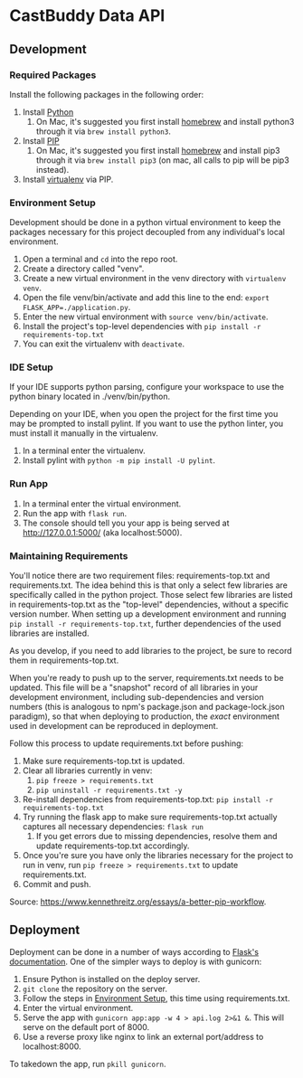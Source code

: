 # CastBuddy Data API

## Development

### Required Packages

Install the following packages in the following order:

1. Install [Python](https://wiki.python.org/moin/BeginnersGuide/Download)
    1. On Mac, it's suggested you first install [homebrew](https://brew.sh/) and install python3 through it via `brew install python3`.
1. Install [PIP](https://pip.pypa.io/en/stable/installing/)
    1. On Mac, it's suggested you first install [homebrew](https://brew.sh/) and install pip3 through it via `brew install pip3` (on mac, all calls to pip will be pip3 instead).
1. Install [virtualenv](https://virtualenv.pypa.io/en/stable/installation/) via PIP.

### Environment Setup

Development should be done in a python virtual environment to keep the packages necessary for this project decoupled from any individual's local environment.

1. Open a terminal and `cd` into the repo root.
1. Create a directory called "venv".
1. Create a new virtual environment in the venv directory with `virtualenv venv`.
1. Open the file venv/bin/activate and add this line to the end: `export FLASK_APP=./application.py`.
1. Enter the new virtual environment with `source venv/bin/activate`.
1. Install the project's top-level dependencies with `pip install -r requirements-top.txt`
1. You can exit the virtualenv with `deactivate`.

### IDE Setup

If your IDE supports python parsing, configure your workspace to use the python binary located in ./venv/bin/python.

Depending on your IDE, when you open the project for the first time you may be prompted to install pylint. If you want to use the python linter, you must install it manually in the virtualenv.

1. In a terminal enter the virtualenv.
1. Install pylint with `python -m pip install -U pylint`.

### Run App

1. In a terminal enter the virtual environment.
1. Run the app with `flask run`.
1. The console should tell you your app is being served at http://127.0.0.1:5000/ (aka localhost:5000).

### Maintaining Requirements

You'll notice there are two requirement files: requirements-top.txt and requirements.txt. The idea behind this is that only a select few libraries are specifically called in the python project. Those select few libraries are listed in requirements-top.txt as the "top-level" dependencies, without a specific version number. When setting up a development environment and running `pip install -r requirements-top.txt`, further dependencies of the used libraries are installed.

As you develop, if you need to add libraries to the project, be sure to record them in requirements-top.txt.

When you're ready to push up to the server, requirements.txt needs to be updated. This file will be a "snapshot" record of all libraries in your development environment, including sub-dependencies and version numbers (this is analogous to npm's package.json and package-lock.json paradigm), so that when deploying to production, the _exact_ environment used in development can be reproduced in deployment.

Follow this process to update requirements.txt before pushing:

1. Make sure requirements-top.txt is updated.
1. Clear all libraries currently in venv:
    1. `pip freeze > requirements.txt`
    1. `pip uninstall -r requirements.txt -y`
1. Re-install dependencies from requirements-top.txt: `pip install -r requirements-top.txt`
1. Try running the flask app to make sure requirements-top.txt actually captures all necessary dependencies: `flask run`
    1. If you get errors due to missing dependencies, resolve them and update requirements-top.txt accordingly.
1. Once you're sure you have only the libraries necessary for the project to run in venv, run `pip freeze > requirements.txt` to update requirements.txt.
1. Commit and push.

Source: https://www.kennethreitz.org/essays/a-better-pip-workflow.

## Deployment

Deployment can be done in a number of ways according to [Flask's documentation](http://flask.pocoo.org/docs/0.12/deploying/). One of the simpler ways to deploy is with gunicorn:

1. Ensure Python is installed on the deploy server.
1. `git clone` the repository on the server.
1. Follow the steps in [Environment Setup](environment-setup), this time using requirements.txt.
1. Enter the virtual environment.
1. Serve the app with `gunicorn app:app -w 4 > api.log 2>&1 &`. This will serve on the default port of 8000.
1. Use a reverse proxy like nginx to link an external port/address to localhost:8000.

To takedown the app, run `pkill gunicorn`.